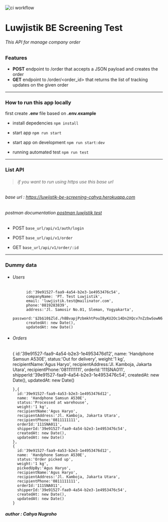 ![ci workflow](https://github.com/cahyacaa/luwjistik-screening-be-cahya/actions/workflows/ci.yml/badge.svg)

# Luwjistik BE Screening Test
###### This API for manage company order
### Features
- **POST** endpoint to /order that accepts a JSON payload and creates the order
- **GET** endpoint to /order/<order_id> that returns the list of tracking updates on the given order


------------

### How to run this app locally
first create **.env** file based on **.env.example**
- install depedencies
`npm install`

- start app
`npm run start`

- start app on development 
`npm run start:dev`

- running automated test
`npm run test`

------------

### List API
> ###### if you want to run using https use this base url
###### base url : https://luwjistik-be-screening-cahya.herokuapp.com
###### postman documentation [postman luwjistik test](https://documenter.postman.com/preview/9198348-df25e2d4-5df3-44e0-80c9-d78a77ebc18b?environment=&versionTag=latest&apiName=CURRENT&version=latest&documentationLayout=classic-double-column&right-sidebar=303030&top-bar=FFFFFF&highlight=EF5B25http:// "postman luwjistik test")

- POST  `base_url/api/v1/auth/login`

- POST `base_url/api/v1/order`

- GET   `base_url/api/v1/order/:id`

------------


### Dummy data 

- ###### Users
   
            id:'39e91527-faa9-4a54-b2e3-1e4953476c54',
            companyName: 'PT. Test Luwjistik',
            email: 'luwjistik.test@mailinator.com',
            phone:'0819283839',
            address:'Jl. Samosir No.01, Sleman, Yogyakarta',
            password:'$2b$10$Zld./h8BvapjPzbmkhtPouIByKU2Oc14Dn2XQcv7nZzbwSowN6pqW',
            createdAt: new Date(),
            updatedAt: new Date()


- ###### Orders


    {
          id:'39e91527-faa9-4a54-b2e3-1e4953476d12',
          name: 'Handphone Samsun A530E',
          status:'Out for delivery',
          weight:'1 kg',
          recipientName:'Agus Haryo',
          recipientAddress:'Jl. Kamboja, Jakarta Utara',
          recipientPhone:'0811111111',
          orderId:'111SNA011',
          shipperId:'39e91527-faa9-4a54-b2e3-1e4953476c54',
          createdAt: new Date(),
          updatedAt: new Date()
    
      },{
        id:'39e91527-faa9-4a53-b2e3-1e4953476d12',
        name: 'Handphone Samsun A530E',
        status:'Processed at warehouse',
        weight:'1 kg',
        recipientName:'Agus Haryo',
        recipientAddress:'Jl. Kamboja, Jakarta Utara',
        recipientPhone:'0811111111',
        orderId:'111SNA011',
        shipperId:'39e91527-faa9-4a54-b2e3-1e4953476c54',
        createdAt: new Date(),
        updatedAt: new Date()
      },
      {
        id:'39e91527-faa9-4a53-b2e3-1e4953476d12',
        name: 'Handphone Samsun A530E',
        status:'Order picked up',
        weight:'1 kg',
        pickedUpBy:'Agus Haryo',
        recipientName:'Agus Haryo',
        recipientAddress:'Jl. Kamboja, Jakarta Utara',
        recipientPhone:'0811111111',
        orderId:'111SNA011',
        shipperId:'39e91527-faa9-4a54-b2e3-1e4953476c54',
        createdAt: new Date(),
        updatedAt: new Date()
      }



#####  *author : Cahya Nugroho*